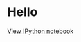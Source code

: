 # Hello

[View IPython notebook](https://nbviewer.jupyter.org/github/yuting1214/-Kobe-Bryant-Career-Stats-Analysis/blob/master/code/Exploratory%20Data%20Analysis%20Kobe.ipynb)
